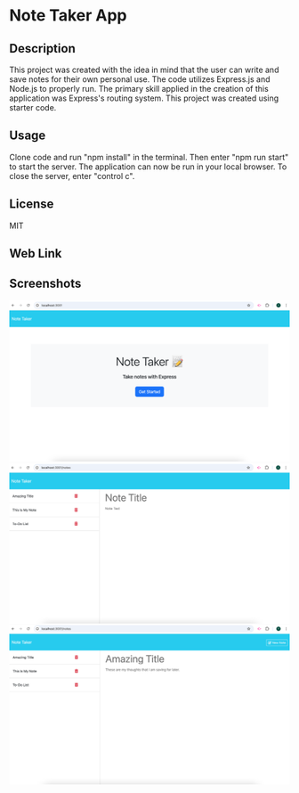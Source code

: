 # Note Taker App

## Description
This project was created with the idea in mind that the user can write and save notes for their own personal use. The code utilizes Express.js and Node.js to properly run. The primary skill applied in the creation of this application was Express's routing system. This project was created using starter code.

## Usage
Clone code and run "npm install" in the terminal. Then enter "npm run start" to start the server. The application can now be run in your local browser. To close the server, enter "control c".

## License
MIT

## Web Link


## Screenshots
![Landing Page](./public/assets/images/notetaker1.png)
![Note Taking Page Clear](./public/assets/images/notetaker2.png)
![Note Taking Page Selected](./public/assets/images/notetaker3.png)